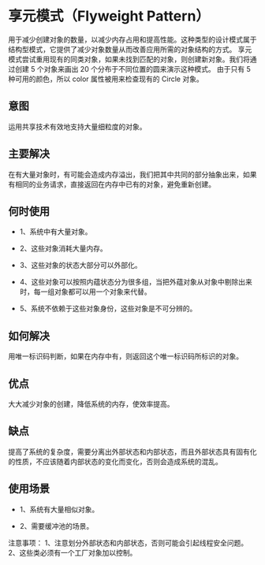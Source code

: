 # 享元模式（Flyweight Pattern）

用于减少创建对象的数量，以减少内存占用和提高性能。这种类型的设计模式属于结构型模式，它提供了减少对象数量从而改善应用所需的对象结构的方式。
享元模式尝试重用现有的同类对象，如果未找到匹配的对象，则创建新对象。我们将通过创建 5 个对象来画出 20 个分布于不同位置的圆来演示这种模式。
由于只有 5 种可用的颜色，所以 color 属性被用来检查现有的 Circle 对象。

## 意图

运用共享技术有效地支持大量细粒度的对象。

## 主要解决

在有大量对象时，有可能会造成内存溢出，我们把其中共同的部分抽象出来，如果有相同的业务请求，直接返回在内存中已有的对象，避免重新创建。

## 何时使用

- 1、系统中有大量对象。 

- 2、这些对象消耗大量内存。 

- 3、这些对象的状态大部分可以外部化。 

- 4、这些对象可以按照内蕴状态分为很多组，当把外蕴对象从对象中剔除出来时，每一组对象都可以用一个对象来代替。 

- 5、系统不依赖于这些对象身份，这些对象是不可分辨的。

## 如何解决

用唯一标识码判断，如果在内存中有，则返回这个唯一标识码所标识的对象。

## 优点

大大减少对象的创建，降低系统的内存，使效率提高。

## 缺点

提高了系统的复杂度，需要分离出外部状态和内部状态，而且外部状态具有固有化的性质，不应该随着内部状态的变化而变化，否则会造成系统的混乱。

## 使用场景

- 1、系统有大量相似对象。 

- 2、需要缓冲池的场景。

注意事项： 1、注意划分外部状态和内部状态，否则可能会引起线程安全问题。 2、这些类必须有一个工厂对象加以控制。